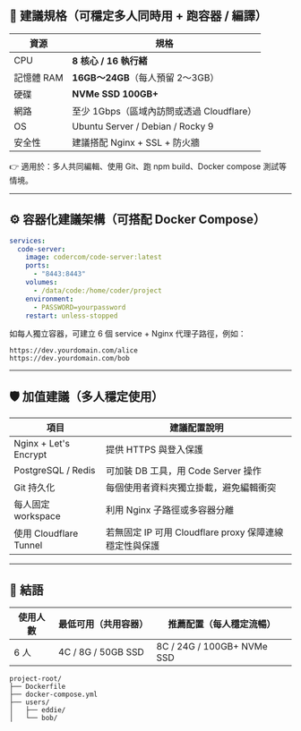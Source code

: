 



## 🌟 建議規格（可穩定多人同時用 + 跑容器 / 編譯）

| 資源      | 規格                               |
| ------- | -------------------------------- |
| CPU     | **8 核心 / 16 執行緒**                |
| 記憶體 RAM | **16GB～24GB**（每人預留 2～3GB）        |
| 硬碟      | **NVMe SSD 100GB+**              |
| 網路      | 至少 1Gbps（區域內訪問或透過 Cloudflare）    |
| OS      | Ubuntu Server / Debian / Rocky 9 |
| 安全性     | 建議搭配 Nginx + SSL + 防火牆           |

👉 適用於：多人共同編輯、使用 Git、跑 npm build、Docker compose 測試等情境。

---

## ⚙️ 容器化建議架構（可搭配 Docker Compose）

```yaml
services:
  code-server:
    image: codercom/code-server:latest
    ports:
      - "8443:8443"
    volumes:
      - /data/code:/home/coder/project
    environment:
      - PASSWORD=yourpassword
    restart: unless-stopped
```

如每人獨立容器，可建立 6 個 service + Nginx 代理子路徑，例如：

```
https://dev.yourdomain.com/alice
https://dev.yourdomain.com/bob
```

---

## 🛡️ 加值建議（多人穩定使用）

| 項目                    | 建議配置說明                                 |
| --------------------- | -------------------------------------- |
| Nginx + Let's Encrypt | 提供 HTTPS 與登入保護                         |
| PostgreSQL / Redis    | 可加裝 DB 工具，用 Code Server 操作             |
| Git 持久化               | 每個使用者資料夾獨立掛載，避免編輯衝突                    |
| 每人固定 workspace        | 利用 Nginx 子路徑或多容器分離                     |
| 使用 Cloudflare Tunnel  | 若無固定 IP 可用 Cloudflare proxy 保障連線穩定性與保護 |

---

## 📌 結語

| 使用人數 | 最低可用（共用容器）         | 推薦配置（每人穩定流暢）               |
| ---- | ------------------ | -------------------------- |
| 6 人  | 4C / 8G / 50GB SSD | 8C / 24G / 100GB+ NVMe SSD |

```
project-root/
├── Dockerfile
├── docker-compose.yml
├── users/
│   ├── eddie/
│   └── bob/

```